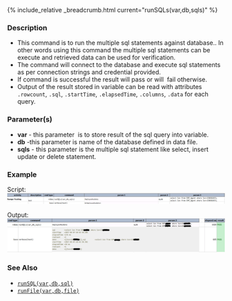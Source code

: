 {% include_relative _breadcrumb.html current="runSQLs(var,db,sqls)" %}


### Description
- This command is to run the multiple sql statements against database.. In other words using this command the 
  multiple sql statements can be execute and retrieved data can be used for verification.
- The command will connect to the database and execute sql statements as per connection strings and credential provided.
- If command is successful the result will pass or will  fail otherwise.
- Output of the result stored in variable can be read with attributes `.rowcount`, `.sql`, `.startTime`, 
  `.elapsedTime`, `.columns`, `.data` for each query.  


### Parameter(s)
- **var** \- this parameter  is to store result of the sql query into variable.
- **db** \-this parameter is name of the database defined in data file.
- **sqls** \- this parameter is the multiple sql statement like select, insert update or delete statement.


### Example
Script:<br/>
![](image/runSQLs_01.png)

Output:<br/>
![](image/runSQLs_02.png)


### See Also
- [`runSQL(var,db,sql)`](runSQL(var,db,sql))
- [`runFile(var,db,file)`](runFile(var,db,file))